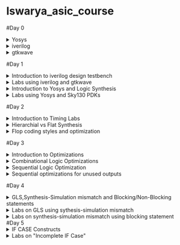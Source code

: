 # Iswarya_asic_course
#Day 0
<details>
<summary>
    Yosys
  </summary> 

    
  I installed Yosys using the following commands: 
    
```
    
$ git clone https://github.com/YosysHQ/yosys.git
$ cd yosys-master 
$ sudo apt install make (If make is not installed please install it) 
$ sudo apt-get install build-essential clang bison flex \
    libreadline-dev gawk tcl-dev libffi-dev git \
    graphviz xdot pkg-config python3 libboost-system-dev \
    libboost-python-dev libboost-filesystem-dev zlib1g-dev
$ make config-gcc
$ make 
$ sudo make install

```

Below is the screenshot showing successful installation: 


![Screenshot from 2023-07-31 10-15-12](https://github.com/IswaryaIlanchezhiyan/Iswarya_asic_course/assets/140998760/67cfade5-3e17-4374-89ff-93c64bce279f)



Below is the screenshot showing successful launch:

![Screenshot from 2023-07-31 10-21-57](https://github.com/IswaryaIlanchezhiyan/Iswarya_asic_course/assets/140998760/8a6b68b0-d58c-403c-92a3-2a820a273b24)


</details>
<details>
<summary>
        iverilog
</summary>
I installed iverilog using the following command:

```

$ sudo apt-get install iverilog

```

Below is the screenshot showing successful installation:


![Screenshot from 2023-07-31 21-32-19](https://github.com/IswaryaIlanchezhiyan/Iswarya_asic_course/assets/140998760/cdd3a329-79a3-490f-b3c9-b5463d1a9f1c)

Below is the screenshot showing successful launch:



![Screenshot from 2023-07-31 21-32-34](https://github.com/IswaryaIlanchezhiyan/Iswarya_asic_course/assets/140998760/5e531280-719f-4b3c-ba58-dbd69cd72061)


    
</details>
<details>
    <summary>
        gtkwave
    </summary>
    I installed gtkwave using the following command:

```

sudo apt update
sudo apt install gtkwave

```

Below is the screenshot showing successful installation:


![Screenshot from 2023-07-31 21-40-40](https://github.com/IswaryaIlanchezhiyan/Iswarya_asic_course/assets/140998760/10ebb750-f2e9-4682-b8b8-6d19de17dfae)

Below is the screenshot showing successful launch:

![Screenshot from 2023-07-31 21-41-31](https://github.com/IswaryaIlanchezhiyan/Iswarya_asic_course/assets/140998760/52180ab8-a498-4974-8ab7-03ef29a9c3b4)

</details>

#Day 1
<details>
    <summary>
        Introduction to iverilog design testbench
    </summary>

    

**Simulator:**

It is a a device that enables the operator to reproduce or represent under test conditions phenomena likely to occur in actual performance.
iverilog is the simulator used for this course.

**How Simulator works**

- Simulator looks for the change in the values of input.
* Upon change to the input,output is evaluated.

**iverilog:**

Icarus Verilog is a compiler that translates Verilog source code into executable programs for simulation.

**iverilog based simulation flow**

![Screenshot from 2023-08-13 22-36-54](https://github.com/IswaryaIlanchezhiyan/Iswarya_asic_course/assets/140998760/a8b3e981-7319-49e5-8265-a0e93d06b646)

**Testbench:**

A conventional Verilog testbench is a code module that describes the stimulus to a logic design and checks whether the design's outputs match its specification.

![Screenshot from 2023-08-13 22-34-39](https://github.com/IswaryaIlanchezhiyan/Iswarya_asic_course/assets/140998760/6d813524-1fd4-4c11-8877-aa934f363536)
</details>

<details>
    <summary>
        Labs using iverilog and gtkwave
    </summary>

**1.Introduction to Labs**

Lab setup is made using the following link:

```
https://github.com/kunalg123/sky130RTLDesignAndSynthesisWorkshop.git

```


![Screenshot from 2023-08-13 23-35-59](https://github.com/IswaryaIlanchezhiyan/Iswarya_asic_course/assets/140998760/64edcb4b-85fb-48a6-939a-d833b750d707)

**2.Introduction to iverilog gtkwave**

A 2×1 multiplexer is used as an example for explaining how iverilog and gtkwave works.It initially creates a a.out file which eventually opened a dumpfile(tb_good_mux.vcd) for producing output.

The following commands are used for producing output:

```
$ iverilog  good_mux.v  tb_good_mux.v
$ ./a.out
$ gtkwave tb_good_mux.vcd

```

![Screenshot from 2023-08-13 23-52-48](https://github.com/IswaryaIlanchezhiyan/Iswarya_asic_course/assets/140998760/55419881-5dd1-482f-bac5-f0b9e6701245)

**Output Waveform**

![Screenshot from 2023-08-13 23-54-09](https://github.com/IswaryaIlanchezhiyan/Iswarya_asic_course/assets/140998760/34fc7a17-2c4b-4aca-b529-370bfa6dad81)
</details>
<details>
    <summary>
        Introduction to Yosys and Logic Synthesis
    </summary>
    
**Introduction to Yosys**

**Logic Synthesis**

RTL to gate level translation is called as synthesis.The design is converted into gates and connections are made between gates.This is given as a file called netlist.


**Synthesizer:**

Synthesizer is the tool used for synthesis.
Synthesis in VLSI is the process of converting your code (program) into a circuit. In terms of logic gates, synthesis is the process of translating an abstract design into a properly implemented chip. Hardware Description Languages (HDLs) are specific programming languages that are used to explain the hardware of a circuit.
Yosys is used as synthesizer in this course.


**Netlist:**

Netlist is also a description of a design written using a HDL code when it is written in an RTL style.The netlist is then supposed to perform the same function as the corresponding HDL code. The netlist out of the synthesis tool is fed into layout tools to produce the layout of the chip.

**RTL Design**
RTL (register-transfer level) design is a hardware design methodology that describes the behavior of digital circuits in terms of the flow of data between registers, and the operations that are performed on that data as it moves through the circuit.

**.lib**

A standard cell library is a collection of well defined and appropriately characterized logic gates that can be used to implement a digital design.The library files contain different flavours of standard gate which maybe like 2 input or 3 input gate with slower or medium or faster version of it.


**Yosys Setup**

![Screenshot from 2023-08-14 00-16-36](https://github.com/IswaryaIlanchezhiyan/Iswarya_asic_course/assets/140998760/0bb3b3fa-6654-40da-b7d3-41c37ca9cc34)

**Verify the synthesis**

![Screenshot from 2023-08-14 00-18-11](https://github.com/IswaryaIlanchezhiyan/Iswarya_asic_course/assets/140998760/b8e8725b-8ffe-4ae2-a8ee-e4374e2e5856)
</details>

<details>
    <summary>
        Labs using Yosys and Sky130 PDKs
    </summary>
    
Invoke and Synthesis using following commands:

**Invoke**

```
$ yosys
```

![Screenshot from 2023-08-14 01-28-49](https://github.com/IswaryaIlanchezhiyan/Iswarya_asic_course/assets/140998760/1193e665-0f8d-4c5c-a134-c49a29104b11)

**Read the library**

```
read_liberty -lib ../lib/sky130_fd_sc_hd__tt_025C_1v80.lib
```
**Read the design**

```
read_verilog good_mux.v
```
**Model Synthesis**

```
synth -top good_mux
```

**Generate Netfile**

```
abc -liberty ../lib/sky130_fd_sc_hd__tt_025C_1v80.lib
```

**abc** is used to convert RTL file into gate design.

![Screenshot from 2023-08-14 01-46-57](https://github.com/IswaryaIlanchezhiyan/Iswarya_asic_course/assets/140998760/867864e3-11fb-48c6-bde6-65160a41fa62)

**Graphical Version of Logic realized**

```
show
```

![Screenshot from 2023-08-14 01-51-43](https://github.com/IswaryaIlanchezhiyan/Iswarya_asic_course/assets/140998760/a65a2f5c-e48c-4989-9edb-7ffeafc84a07)

**How to write Netlist**

```
write_verilog good_mux_netlist.v
write_verilog -noattr good_mux_netlist.v


```
</details>

#Day 2
<details>
    <summary>
        Introduction to Timing Labs
    </summary>

The following command is used to open .lib file in gvim:


```
$ gvim ../lib/sky130_fd_sc_hd__tt_025C_1v80
```

![Screenshot from 2023-08-14 10-59-50](https://github.com/IswaryaIlanchezhiyan/Iswarya_asic_course/assets/140998760/7e7cddf1-817c-46fd-b82a-045bb4a68248)

The .lib files contains main element called **PVT**

**PVT:**

PVT in VLSI stands for Process, Voltage, and Temperature. Integrated circuits are designed in such a way so that they can function in a wide variety of temperatures and voltages, rather than a single temperature and voltage.

-PVT determines how my silicon is going to work under different conditions.

The .lib files also contains the details of standard cells which has the information of what are the gates used and its power values and its area.If the area of the gate is larger it means wider transistor is used which refers to more power consumption.

</details>
<details>
    <summary>
        Hierarchial vs Flat Synthesis
    </summary>

**Hierarchial Synthesis**

A hierarchical design approach divides the ASIC into smaller and simpler modules or blocks, each with its own functionality and interface, and then connects them by a top-level structure that defines the overall behavior and performance of the ASIC.

**Advantages:**

+ This approach has several advantages, such as better modularity, reusability, and scalability of the design
+ reduced complexity and size of the design
+ facilitation of parallelism and teamwork
+ improved quality and reliability of the design

**Disadvantages:**

+ requiring more planning and coordination
+ introducing more overhead and latency
+ potentially limiting optimization and performance

Commands used for Hierarchial Synthesis:

```
$ yosys
read_liberty -lib ../lib/sky130_fd_sc_hd__tt_025C_1v80.lib
read_verilog multiple_modules.v
synth -top multiple_modules
abc -liberty ../lib/sky130_fd_sc_hd__tt_025C_1v80.lib
show multiple_modules
write_verilog -noattr multiple_modules_hier.v
!gvim multiple_modules_hier.v
```

**Flat Synthesis**

A flat design approach treats the ASIC as a single, monolithic entity, without any submodules or levels of hierarchy, and uses basic components like gates, transistors, and wires. 

**Advantages:**

+ more flexibility and creativity for the designer to explore solutions and alternatives without restrictions
+ more optimization and performance
+ reducing overhead and latency


**Disadvantages:**

+ increases complexity and size of the design,
+ hinders parallelism and teamwork
+ can compromise quality and reliability
+ the design is harder to verify and test as a whole

Commands used for Flat Synthesis:

```
$ yosys
flatten
write_verilog -noattr multiple_modules_flat.v
!gvim multiple_modules_flat.v
show multiple_modules_flat
```
</details>
<details>
    <summary>
        Flop coding styles and optimization
    </summary>

Flop is a circuit that maintains a state until directed by input to change the state.

**Why flops**
Combinational circuits have glitches due to propagation delay.If there are multiple combinational circuits in a design ,the output of the design have more glitches in it.To avoid glitches,we are introducing flops inbetween combinational circuits .Flops have clock cycles to work which helps in restricting glitches from the input for providing satble output.

If the initial state of the flop is unknown ,the combinational circuit will evaluate into garbage value.So initializing the flop is an important thing.

The control pins in the flop known as Reset/Set is used to initialize the flop.Reset/Set can be synchronous or asynchronous.

**Lab flop synthesis simulations**

1.Using Asynchronous Reset

Commands used:

```
$ iverilog dff_asyncres.v tb_dff_asyncres.v
$ ./a.out
$ gtkwave tb_dff_asyncres.vcd 
```

![Screenshot from 2023-08-14 14-56-09](https://github.com/IswaryaIlanchezhiyan/Iswarya_asic_course/assets/140998760/8f1b3c5b-90e5-4d76-8394-f30e3ac50c35)

**Synthesis**

![Screenshot from 2023-08-14 15-15-53](https://github.com/IswaryaIlanchezhiyan/Iswarya_asic_course/assets/140998760/ed3ac152-5d28-4490-9613-78d94be44d0d)

2.Using Asynchronous set

Commands used:

```
$ iverilog  dff_async_set.v tb_dff_async_set.v
$ ./a.out
$ gtkwave tb_dff_async_set.vcd
```

![Screenshot from 2023-08-14 15-01-42](https://github.com/IswaryaIlanchezhiyan/Iswarya_asic_course/assets/140998760/a02ef81f-8a62-4e3b-a470-67a6360eecb4)

**Synthesis**

![Screenshot from 2023-08-14 22-45-39](https://github.com/IswaryaIlanchezhiyan/Iswarya_asic_course/assets/140998760/abb5f936-cdc4-486f-8b15-e88efadabdf5)

3.Using Synchronous Reset

Commands used:

```
$ iverilog dff_syncres.v tb_dff_syncres.v
$ ./a.out
$ gtkwave tb_dff_syncres.vcd
```

![Screenshot from 2023-08-14 15-08-22](https://github.com/IswaryaIlanchezhiyan/Iswarya_asic_course/assets/140998760/bb581545-b984-4c5f-a606-9f9cf12a12a3)

**Synthesis**

![Screenshot from 2023-08-14 23-12-46](https://github.com/IswaryaIlanchezhiyan/Iswarya_asic_course/assets/140998760/38830b5f-4ba4-4741-b375-6059a299655d)

</details>

#Day 3
<details>
    <summary>
        Introduction to Optimizations
    </summary>

**Logic optimization** 

It is a process of finding an equivalent representation of the specified logic circuit under one or more specified constraints. This process is a part of a logic synthesis.

There are two types of logic optimization

1.Combinational logic optimization

2.Sequential logic optimization

**Combinational Logic Optimization**

- It is mainly for squeezing the logic into most optimized design in terms of area and power savings.
 
- It uses two techniques for optimization.

    1.Constant Propagation(Direct Optimization)
  
    2.Boolean Logic Optimization

**Constant Propagation**

Boolean minimization may lead to dissolution of certain section of code into constants. Such constants should be propagated at this stage in order to reduce gate count and area.

**Boolean Logic Optimization**

The optimization of a complex boolean expression is a process of finding a simpler one, which would upon evaluation ultimately produce the same results as the original one.

**Sequential Logic Optimization**

Precomputation is a recently proposed logic optimization technique which selectively disables
the inputs of a sequential logic circuit, thereby reducing switching activity and power dissipation,
without changing logic functionality.

There are two techniques used for optimisation.

1.Basic 

- Sequential Constant Propagation

2.Advanced

- State Optimisation
- Retiming 
- Sequential Logic Cloning
</details>

<details>
    <summary>
        Combinational Logic Optimizations
    </summary>
    
Commands used for opt_check2.v

```
$ yosys
read_liberty -lib ../lib/sky130_fd_sc_hd__tt_025C_1v80.lib
read_verilog opt_check2.v
synth -top opt_check2
opt_clean -purge
abc -liberty ../lib/sky130_fd_sc_hd__tt_025C_1v80.lib
show 
```

**Synthesis**

![Screenshot from 2023-08-15 01-07-03](https://github.com/IswaryaIlanchezhiyan/Iswarya_asic_course/assets/140998760/dc42f2e9-7caa-491b-935a-0fcfb0f3517b)

Commands used for multiple_module_opt2.v

```
$ yosys
read_liberty -lib ../lib/sky130_fd_sc_hd__tt_025C_1v80.lib
read_verilog multiple_module_opt2.v
synth -top multiple_module_opt2
opt_clean -purge
abc -liberty ../lib/sky130_fd_sc_hd__tt_025C_1v80.lib
show multiple_module_opt2
```

**Synthesis**

![Screenshot from 2023-08-15 01-19-15](https://github.com/IswaryaIlanchezhiyan/Iswarya_asic_course/assets/140998760/dc19e3bb-02c5-4460-8cfb-8806d7b3c3cb)
</details>

<details>
    <summary>
        Sequential Logic Optimization
    </summary>

**dff_const1**

![Screenshot from 2023-08-15 01-29-12](https://github.com/IswaryaIlanchezhiyan/Iswarya_asic_course/assets/140998760/4ca2441b-b972-484c-97b4-7abbb7d32fc8)

**Output Waveform**

![Screenshot from 2023-08-15 01-30-36](https://github.com/IswaryaIlanchezhiyan/Iswarya_asic_course/assets/140998760/2bcd75d2-ca76-4087-ad09-75df97225d92)

**Invoke Yosys**

```
$ yosys
read_liberty -lib ../lib/sky130_fd_sc_hd__tt_025C_1v80.lib
read_verilog dff_const1.v
synth -top dff_const1
opt_clean -purge
abc -liberty ../lib/sky130_fd_sc_hd__tt_025C_1v80.lib
show 
```

**Synthesis**

![Screenshot from 2023-08-15 01-35-56](https://github.com/IswaryaIlanchezhiyan/Iswarya_asic_course/assets/140998760/c931c718-b9fc-48b6-9c77-9ee3165975a0)

**dff_const3**

```
$ iverilog dff_const3.v tb_dff_const3.v
$ ./a.out
$ gtkwave tb_dff_const3.vcd
```

**Output Waveform**

![Screenshot from 2023-08-15 01-48-03](https://github.com/IswaryaIlanchezhiyan/Iswarya_asic_course/assets/140998760/a62efb51-e8ff-4090-b420-f8621e9b66be)

**Invoke Yosys**

```
$ yosys
read_liberty -lib ../lib/sky130_fd_sc_hd__tt_025C_1v80.lib
read_verilog dff_const3.v
synth -top dff_const3
opt_clean -purge
abc -liberty ../lib/sky130_fd_sc_hd__tt_025C_1v80.lib
show 
```

**Synthesis**

![Screenshot from 2023-08-15 01-49-25](https://github.com/IswaryaIlanchezhiyan/Iswarya_asic_course/assets/140998760/4eb16daa-5819-4425-9ffb-e7397f3827f3)
</details>
<details>
    <summary>
        Sequential optimizations for unused outputs
    </summary>

**Verilog code for counter**

![Screenshot from 2023-08-15 02-02-04](https://github.com/IswaryaIlanchezhiyan/Iswarya_asic_course/assets/140998760/7a752588-3ba3-4a39-aa3d-3bb7567f4d2c)

**Invoke Yosys**

```
$ yosys
read_liberty -lib ../lib/sky130_fd_sc_hd__tt_025C_1v80.lib
read_verilog counter_opt.v
synth -top counter_opt
opt_clean -purge
abc -liberty ../lib/sky130_fd_sc_hd__tt_025C_1v80.lib
show 
```

**Synthesis**

![Screenshot from 2023-08-15 02-02-52](https://github.com/IswaryaIlanchezhiyan/Iswarya_asic_course/assets/140998760/cdb60b7d-945a-4055-a837-09e2a5d6ad57)

**Modified verilog code for counter**

![Screenshot from 2023-08-15 02-29-29](https://github.com/IswaryaIlanchezhiyan/Iswarya_asic_course/assets/140998760/a60614b2-f197-4e6d-88f2-c600f84aa066)

**Invoke Yosys**

```
$ yosys
read_liberty -lib ../lib/sky130_fd_sc_hd__tt_025C_1v80.lib
read_verilog counter_opt2.v
synth -top counter_opt
opt_clean -purge
abc -liberty ../lib/sky130_fd_sc_hd__tt_025C_1v80.lib
show 
```

**Synthesis**

![Screenshot from 2023-08-15 02-27-37](https://github.com/IswaryaIlanchezhiyan/Iswarya_asic_course/assets/140998760/35f06226-8440-4ec5-941b-04381f689123)
</details>

#Day 4
<details>
    <summary>
        GLS,Synthesis-Simulation mismatch and Blocking/Non-Blocking statements
    </summary>

**Gate Level Simulation**

The term "gate level" refers to the netlist view of a circuit, usually produced by logic synthesis. So while RTL simulation is pre-synthesis, GLS is post-synthesis. The netlist view is a complete connection list consisting of gates and IP models with full functional and timing behavior.

**Why GLS**

- Verify the logic correctness of design after synthesis.
- Ensuring the timing of the design is met(For this GLS needs to be run with delay annotation)

**GLS using Verilog**

![Screenshot from 2023-08-15 08-04-57](https://github.com/IswaryaIlanchezhiyan/Iswarya_asic_course/assets/140998760/d158213c-dc0b-4e4a-ba89-ad0c8e5048cc)

If Gate level models are delay annotated, then we can use GLS for timing validation.

**Synthesis Simulation Mismatch**

Verilog coding styles that will cause a mismatch between prea nd post-synthesis simulations.

Synthesis Simulation Mismatch happens due to certains reasons like,

- Missing Sensitivity List
- Blocking vs Non-Blocking Assignments
- Non standard Verilog coding

**Blocking and Non-Blocking Statements**

**Blocking assignment** statements are assigned using (=) operator and are executed one after the other in a procedural block. But, it will not prevent the execution of statements that run in a parallel block.

**Non-blocking assignment** statements are allowed to be scheduled without blocking the execution of the following statements and is specified by a (<=) symbol.

**Note:**

Always use non-blocking statements for writing sequential circuits.
</details>
<details>
    <summary>
        Labs on GLS using sythesis-simulation mismatch
    </summary>

**Code**

![Screenshot from 2023-08-15 15-19-19](https://github.com/IswaryaIlanchezhiyan/Iswarya_asic_course/assets/140998760/817feb67-dfba-4447-8916-f0a3ae87c74c)

**Screenshot of commands used:**

![Screenshot from 2023-08-15 14-19-05](https://github.com/IswaryaIlanchezhiyan/Iswarya_asic_course/assets/140998760/aa2705e9-e94d-4501-9683-6f84e7aa9597)

**Output Waveform**

![Screenshot from 2023-08-15 14-18-08](https://github.com/IswaryaIlanchezhiyan/Iswarya_asic_course/assets/140998760/ca8d5107-aae3-45bf-85a0-4a74165ac392)

**Synthesis**

![Screenshot from 2023-08-15 14-21-53](https://github.com/IswaryaIlanchezhiyan/Iswarya_asic_course/assets/140998760/b895ab69-d85f-4add-93ed-4fe880058110)

Commands used to produce gtkwave using GLS

```
$ iverilog ../my_lib/verilog_model/primitives.v ../my_lib/verilog_model/sky130_fd_sc_hd.v ternary_operator_mux_net.v tb_ternary_operator_mux.v
$ ./a.out
$ gtkwave tb_ternary_operator_mux.vcd
```

**Output Waveform using GLS**

![Screenshot from 2023-08-15 15-04-08](https://github.com/IswaryaIlanchezhiyan/Iswarya_asic_course/assets/140998760/6f772d94-8405-430e-8e8a-73bea2233951)
</details>
<details>
    <summary>
        Labs on synthesis-simulation mismatch using blocking statement
    </summary>
    
**Code**

![Screenshot from 2023-08-15 15-28-38](https://github.com/IswaryaIlanchezhiyan/Iswarya_asic_course/assets/140998760/c6f9c5c9-b387-406f-991f-98455d8886b1)

Commands:

```
$ iverilog blocking_caveat.v tb_blocking_caveat.v
$ ./a.out
$ gtkwave tb_blocking_caveat.vcd
```

**Output Waveform**

![Screenshot from 2023-08-15 15-31-54](https://github.com/IswaryaIlanchezhiyan/Iswarya_asic_course/assets/140998760/4f165739-46b8-4ab0-845d-3b14bee67b59)

**Synthesis**

![Screenshot from 2023-08-15 15-39-39](https://github.com/IswaryaIlanchezhiyan/Iswarya_asic_course/assets/140998760/7df58edf-09c8-4814-be7a-c475b6fd97b8)


Commands used to produce gtkwave using GLS

```
$ iverilog ../my_lib/verilog_model/primitives.v ../my_lib/verilog_model/sky130_fd_sc_hd.v blocking_caveat.v tb_blocking_caveat.v
$ ./a.out
$ gtkwave tb_blocking_caveat.vcd
```

**Output Waveform using GLS**

![Screenshot from 2023-08-15 15-42-42](https://github.com/IswaryaIlanchezhiyan/Iswarya_asic_course/assets/140998760/21477b62-f2ee-4490-ad7e-b320a3038e8b)
</details>
#Day 5
<details>
    <summary>
        IF CASE Constructs
    </summary>

**IF Statements**

The 'If' statement is a conditional statement based on which decision is made whether to execute lines inside if block or not. The begin and end are required in case of multiple lines present in if block. For single-line inside if statement may not require 'begin.. end'.

Danger/Caution with IF statements are Inferred Latches.
Latches are inferred in VHDL by using the IF statement without its matching ELSE. This causes the synthesis to make the logical decision to “hold” the value of a signal when not told to do anything else with it. The inferred latch is a transparent latch.


**CASE Statements**

The case statement checks if the given expression matches one among the other expressions inside the list and branches.In Verilog, a case statement includes all of the code between the Verilog keywords, case ("casez", "casex"), and endcase.
</details>
<details>
    <summary>
        Labs on "Incomplete IF Case"
    </summary>
</details>


